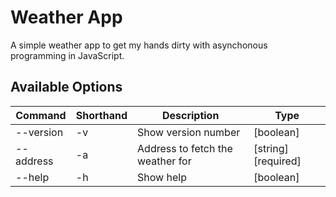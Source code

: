 # Weather App
A simple weather app to get my hands dirty with asynchonous programming in JavaScript.

## Available Options

  | Command | Shorthand | Description | Type|
  | ------ | ------ | ------ | ------ |
  | --version | -v | Show version number | [boolean] |
  | --address | -a | Address to fetch the weather for | [string] [required] |
  | --help | -h | Show help | [boolean] |
